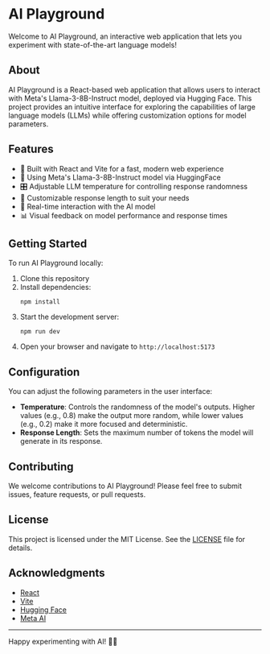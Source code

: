 <h1>AI Playground</h1>

<p>Welcome to AI Playground, an interactive web application that lets you experiment with state-of-the-art language
    models!</p>

<h2>About</h2>

<p>AI Playground is a React-based web application that allows users to interact with Meta's Llama-3-8B-Instruct model,
    deployed via Hugging Face. This project provides an intuitive interface for exploring the capabilities of large
    language models (LLMs) while offering customization options for model parameters.</p>

<h2>Features</h2>

<ul>
    <li>🚀 Built with React and Vite for a fast, modern web experience</li>
    <li>🤖 Using Meta's Llama-3-8B-Instruct model via HuggingFace</li>
    <li>🎛️ Adjustable LLM temperature for controlling response randomness</li>
    <li>📏 Customizable response length to suit your needs</li>
    <li>💬 Real-time interaction with the AI model</li>
    <li>📊 Visual feedback on model performance and response times</li>
</ul>

<h2>Getting Started</h2>

<p>To run AI Playground locally:</p>

<ol>
    <li>Clone this repository</li>
    <li>Install dependencies:
        <pre><code>npm install</code></pre>
    </li>
    <li>Start the development server:
        <pre><code>npm run dev</code></pre>
    </li>
    <li>Open your browser and navigate to <code>http://localhost:5173</code></li>
</ol>

<h2>Configuration</h2>

<p>You can adjust the following parameters in the user interface:</p>

<ul>
    <li><strong>Temperature</strong>: Controls the randomness of the model's outputs. Higher values (e.g., 0.8) make the
        output more random, while lower values (e.g., 0.2) make it more focused and deterministic.</li>
    <li><strong>Response Length</strong>: Sets the maximum number of tokens the model will generate in its response.
    </li>
</ul>

<h2>Contributing</h2>

<p>We welcome contributions to AI Playground! Please feel free to submit issues, feature requests, or pull requests.</p>

<h2>License</h2>

<p>This project is licensed under the MIT License. See the <a href="LICENSE">LICENSE</a> file for details.</p>

<h2>Acknowledgments</h2>

<ul>
    <li><a href="https://reactjs.org/">React</a></li>
    <li><a href="https://vitejs.dev/">Vite</a></li>
    <li><a href="https://huggingface.co/">Hugging Face</a></li>
    <li><a href="https://ai.meta.com/">Meta AI</a></li>
</ul>

<hr>

<p>Happy experimenting with AI! 🧠🤖</p>
